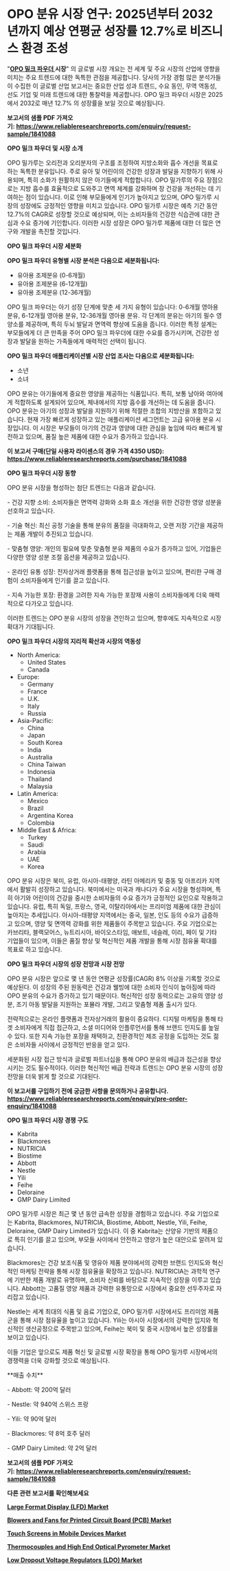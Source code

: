 <p><h1>OPO 분유 시장 연구: 2025년부터 2032년까지 예상 연평균 성장률 12.7%로 비즈니스 환경 조성</h1></p><p>"<strong><a href="https://www.reliableresearchreports.com/opo-milk-powder-r1841088?utm_campaign=105&utm_medium=7&utm_source=Github&utm_content=ia&utm_term=13022025&utm_id=opo-milk-powder">OPO 밀크 파우더&nbsp;</a></strong><strong>시장</strong>" 의 글로벌 시장 개요는 전 세계 및 주요 시장의 산업에 영향을 미치는 주요 트렌드에 대한 독특한 관점을 제공합니다. 당사의 가장 경험 많은 분석가들이 수집한 이 글로벌 산업 보고서는 중요한 산업 성과 트렌드, 수요 동인, 무역 역동성, 선도 기업 및 미래 트렌드에 대한 통찰력을 제공합니다. OPO 밀크 파우더 시장은 2025에서 2032로 매년 12.7% 의 성장률을 보일 것으로 예상됩니다.&nbsp;</p>
<p><strong>보고서의 샘플 PDF 가져오기:&nbsp;<a href="https://www.reliableresearchreports.com/enquiry/request-sample/1841088?utm_campaign=105&utm_medium=7&utm_source=Github&utm_content=ia&utm_term=13022025&utm_id=opo-milk-powder">https://www.reliableresearchreports.com/enquiry/request-sample/1841088</a></strong></p>
<p><strong>OPO 밀크 파우더 및 시장 소개</strong></p>
<p><p>OPO 밀가루는 오리전과 오리분자의 구조를 조정하여 지방소화와 흡수 개선을 목표로 하는 독특한 분유입니다. 주로 유아 및 어린이의 건강한 성장과 발달을 지향하기 위해 사용되며, 특히 소화가 원활하지 않은 아기들에게 적합합니다. OPO 밀가루의 주요 장점으로는 지방 흡수를 효율적으로 도와주고 면역 체계를 강화하며 장 건강을 개선하는 데 기여하는 점이 있습니다. 이로 인해 부모들에게 인기가 높아지고 있으며, OPO 밀가루 시장의 성장에도 긍정적인 영향을 미치고 있습니다. OPO 밀가루 시장은 예측 기간 동안 12.7%의 CAGR로 성장할 것으로 예상되며, 이는 소비자들의 건강한 식습관에 대한 관심과 수요 증가에 기인합니다. 이러한 시장 성장은 OPO 밀가루 제품에 대한 더 많은 연구와 개발을 촉진할 것입니다.</p></p>
<p><strong>OPO 밀크 파우더 시장 세분화</strong></p>
<p><strong>OPO 밀크 파우더 유형별 시장 분석은 다음으로 세분화됩니다:</strong></p>
<p><ul><li>유아용 조제분유 (0-6개월)</li><li>유아용 조제분유 (6-12개월)</li><li>유아용 조제분유 (12-36개월)</li></ul></p>
<p><p>OPO 밀크 파우더는 아기 성장 단계에 맞춘 세 가지 유형이 있습니다: 0-6개월 영아용 분유, 6-12개월 영아용 분유, 12-36개월 영아용 분유. 각 단계의 분유는 아기의 필수 영양소를 제공하며, 특히 두뇌 발달과 면역력 향상에 도움을 줍니다. 이러한 특정 설계는 부모들에게 더 큰 만족을 주어 OPO 밀크 파우더에 대한 수요를 증가시키며, 건강한 성장과 발달을 원하는 가족들에게 매력적인 선택이 됩니다.</p></p>
<p><strong>OPO 밀크 파우더 애플리케이션별 시장 산업 조사는 다음으로 세분화됩니다:</strong></p>
<p><ul><li>소년</li><li>소녀</li></ul></p>
<p><p>OPO 분유는 아기들에게 중요한 영양을 제공하는 식품입니다. 특히, 보통 남아와 여아에게 적합하도록 설계되어 있으며, 체내에서의 지방 흡수를 개선하는 데 도움을 줍니다. OPO 분유는 아기의 성장과 발달을 지원하기 위해 적절한 조합의 지방산을 포함하고 있습니다. 현재 가장 빠르게 성장하고 있는 애플리케이션 세그먼트는 고급 유아용 분유 시장입니다. 이 시장은 부모들이 아기의 건강과 영양에 대한 관심을 높임에 따라 빠르게 발전하고 있으며, 품질 높은 제품에 대한 수요가 증가하고 있습니다.</p></p>
<p><strong>이 보고서 구매(단일 사용자 라이센스의 경우 가격 4350 USD): <a href="https://www.reliableresearchreports.com/purchase/1841088?utm_campaign=105&utm_medium=7&utm_source=Github&utm_content=ia&utm_term=13022025&utm_id=opo-milk-powder">https://www.reliableresearchreports.com/purchase/1841088</a></strong></p>
<p><strong>OPO 밀크 파우더 시장 동향</strong></p>
<p><p>OPO 분유 시장을 형성하는 첨단 트렌드는 다음과 같습니다.</p><p>- 건강 지향 소비: 소비자들은 면역력 강화와 소화 효소 개선을 위한 건강한 영양 성분을 선호하고 있습니다. </p><p>- 기술 혁신: 최신 공정 기술을 통해 분유의 품질을 극대화하고, 오랜 저장 기간을 제공하는 제품 개발이 추진되고 있습니다.</p><p>- 맞춤형 영양: 개인의 필요에 맞춘 맞춤형 분유 제품의 수요가 증가하고 있어, 기업들은 다양한 영양 성분 조절 옵션을 제공하고 있습니다.</p><p>- 온라인 유통 성장: 전자상거래 플랫폼을 통해 접근성을 높이고 있으며, 편리한 구매 경험이 소비자들에게 인기를 끌고 있습니다.</p><p>- 지속 가능한 포장: 환경을 고려한 지속 가능한 포장재 사용이 소비자들에게 더욱 매력적으로 다가오고 있습니다.</p><p>이러한 트렌드는 OPO 분유 시장의 성장을 견인하고 있으며, 향후에도 지속적으로 시장 확대가 기대됩니다.</p></p>
<p><strong>OPO 밀크 파우더 시장의 지리적 확산과 시장의 역동성</strong></p>
<p><ul>
    <li>
        North America:
        <ul>
            <li>United States</li>
            <li>Canada</li>
        </ul>
    </li>
    <li>
        Europe:
        <ul>
            <li>Germany</li>
            <li>France</li>
            <li>U.K.</li>
            <li>Italy</li>
            <li>Russia</li>
        </ul>
    </li>
    <li>
        Asia-Pacific:
        <ul>
            <li>China</li>
            <li>Japan</li>
            <li>South Korea</li>
            <li>India</li>
            <li>Australia</li>
            <li>China Taiwan</li>
            <li>Indonesia</li>
            <li>Thailand</li>
            <li>Malaysia</li>
        </ul>
    </li>
    <li>
        Latin America:
        <ul>
            <li>Mexico</li>
            <li>Brazil</li>
            <li>Argentina Korea</li>
            <li>Colombia</li>
        </ul>
    </li>
    <li>
        Middle East & Africa:
        <ul>
            <li>Turkey</li>
            <li>Saudi</li>
            <li>Arabia</li>
            <li>UAE</li>
            <li>Korea</li>
        </ul>
    </li>
    </ul></p>
<p><p>OPO 분유 시장은 북미, 유럽, 아시아-태평양, 라틴 아메리카 및 중동 및 아프리카 지역에서 활발히 성장하고 있습니다. 북미에서는 미국과 캐나다가 주요 시장을 형성하며, 특히 아기와 어린이의 건강을 중시한 소비자들의 수요 증가가 긍정적인 요인으로 작용하고 있습니다. 유럽, 특히 독일, 프랑스, 영국, 이탈리아에서는 프리미엄 제품에 대한 관심이 높아지는 추세입니다. 아시아-태평양 지역에서는 중국, 일본, 인도 등의 수요가 급증하고 있으며, 영양 및 면역력 강화를 위한 제품들이 주목받고 있습니다. 주요 기업으로는 카브리타, 블랙모어스, 뉴트리시아, 바이오스타임, 애보트, 네슬레, 이리, 페이 및 기타 기업들이 있으며, 이들은 품질 향상 및 혁신적인 제품 개발을 통해 시장 점유율 확대를 목표로 하고 있습니다.</p></p>
<p><strong>OPO 밀크 파우더 시장의 성장 전망과 시장 전망</strong></p>
<p><p>OPO 분유 시장은 앞으로 몇 년 동안 연평균 성장률(CAGR) 8% 이상을 기록할 것으로 예상된다. 이 성장의 주된 원동력은 건강과 웰빙에 대한 소비자 인식이 높아짐에 따라 OPO 분유의 수요가 증가하고 있기 때문이다. 혁신적인 성장 동력으로는 고유의 영양 성분, 조기 아동 발달을 지원하는 포뮬라 개발, 그리고 맞춤형 제품 출시가 있다. </p><p>전략적으로는 온라인 플랫폼과 전자상거래의 활용이 중요하다. 디지털 마케팅을 통해 타겟 소비자에게 직접 접근하고, 소셜 미디어와 인플루언서를 통해 브랜드 인지도를 높일 수 있다. 또한 지속 가능한 포장을 채택하고, 친환경적인 제조 공정을 도입하는 것도 젊은 소비자들 사이에서 긍정적인 반응을 얻고 있다. </p><p>세분화된 시장 접근 방식과 글로벌 파트너십을 통해 OPO 분유의 배급과 접근성을 향상시키는 것도 필수적이다. 이러한 혁신적인 배급 전략과 트렌드는 OPO 분유 시장의 성장 전망을 더욱 밝게 할 것으로 기대된다.</p></p>
<p><strong>이 보고서를 구입하기 전에 궁금한 사항을 문의하거나 공유합니다. <a href="https://www.reliableresearchreports.com/enquiry/pre-order-enquiry/1841088?utm_campaign=105&utm_medium=7&utm_source=Github&utm_content=ia&utm_term=13022025&utm_id=opo-milk-powder">https://www.reliableresearchreports.com/enquiry/pre-order-enquiry/1841088</a></strong></p>
<p><strong>OPO 밀크 파우더 시장 경쟁 구도</strong></p>
<p><ul><li>Kabrita</li><li>Blackmores</li><li>NUTRICIA</li><li>Biostime</li><li>Abbott</li><li>Nestle</li><li>Yili</li><li>Feihe</li><li>Deloraine</li><li>GMP Dairy Limited</li></ul></p>
<p><p>OPO 밀가루 시장은 최근 몇 년 동안 급속한 성장을 경험하고 있습니다. 주요 기업으로는 Kabrita, Blackmores, NUTRICIA, Biostime, Abbott, Nestle, Yili, Feihe, Deloraine, GMP Dairy Limited가 있습니다. 이 중 Kabrita는 산양유 기반의 제품으로 특히 인기를 끌고 있으며, 부모들 사이에서 안전하고 영양가 높은 대안으로 알려져 있습니다. </p><p>Blackmores는 건강 보조식품 및 영유아 제품 분야에서의 강력한 브랜드 인지도와 혁신적인 마케팅 전략을 통해 시장 점유율을 확장하고 있습니다. NUTRICIA는 과학적 연구에 기반한 제품 개발로 유명하며, 소비자 신뢰를 바탕으로 지속적인 성장을 이루고 있습니다. Abbott는 고품질 영양 제품과 강력한 유통망으로 시장에서 중요한 선두주자로 자리잡고 있습니다.</p><p>Nestle는 세계 최대의 식품 및 음료 기업으로, OPO 밀가루 시장에서도 프리미엄 제품군을 통해 시장 점유율을 높이고 있습니다. Yili는 아시아 시장에서의 강력한 입지와 혁신적인 생산공정으로 주목받고 있으며, Feihe는 북미 및 중국 시장에서 높은 성장률을 보이고 있습니다.</p><p>이들 기업은 앞으로도 제품 혁신 및 글로벌 시장 확장을 통해 OPO 밀가루 시장에서의 경쟁력을 더욱 강화할 것으로 예상됩니다. </p><p>**매출 수치**</p><p>- Abbott: 약 200억 달러</p><p>- Nestle: 약 940억 스위스 프랑</p><p>- Yili: 약 90억 달러</p><p>- Blackmores: 약 8억 호주 달러</p><p>- GMP Dairy Limited: 약 2억 달러</p></p>
<p><strong>보고서의 샘플 PDF 가져오기:&nbsp;<a href="https://www.reliableresearchreports.com/enquiry/request-sample/1841088?utm_campaign=105&utm_medium=7&utm_source=Github&utm_content=ia&utm_term=13022025&utm_id=opo-milk-powder">https://www.reliableresearchreports.com/enquiry/request-sample/1841088</a></strong></p>
<p><strong></strong></p>
<p><strong></strong></p>
<p><strong></strong></p>
<p><strong></strong></p>
<p><strong>다른 관련 보고서를 확인해보세요</strong></p>
<p><strong><p><a href="https://github.com/akaalahk/Market-Research-Report-List-1/blob/main/large-format-display-lfd-market.md?utm_campaign=105&utm_medium=7&utm_source=Github&utm_content=ia&utm_term=13022025&utm_id=opo-milk-powder">Large Format Display (LFD) Market</a></p><p><a href="https://github.com/birnbaumbulah0/Market-Research-Report-List-1/blob/main/blowers-and-fans-for-printed-circuit-board-pcb-market.md?utm_campaign=105&utm_medium=7&utm_source=Github&utm_content=ia&utm_term=13022025&utm_id=opo-milk-powder">Blowers and Fans for Printed Circuit Board (PCB) Market</a></p><p><a href="https://github.com/penglatilles/Market-Research-Report-List-1/blob/main/touch-screens-in-mobile-devices-market.md?utm_campaign=105&utm_medium=7&utm_source=Github&utm_content=ia&utm_term=13022025&utm_id=opo-milk-powder">Touch Screens in Mobile Devices Market</a></p><p><a href="https://github.com/agdonthisa/Market-Research-Report-List-1/blob/main/thermocouples-and-high-end-optical-pyrometer-market.md?utm_campaign=105&utm_medium=7&utm_source=Github&utm_content=ia&utm_term=13022025&utm_id=opo-milk-powder">Thermocouples and High End Optical Pyrometer Market</a></p><p><a href="https://github.com/hartsockdonnette82/Market-Research-Report-List-1/blob/main/low-dropout-voltage-regulators-ldo-market.md?utm_campaign=105&utm_medium=7&utm_source=Github&utm_content=ia&utm_term=13022025&utm_id=opo-milk-powder">Low Dropout Voltage Regulators (LDO) Market</a></p></strong></p>
<p></p>